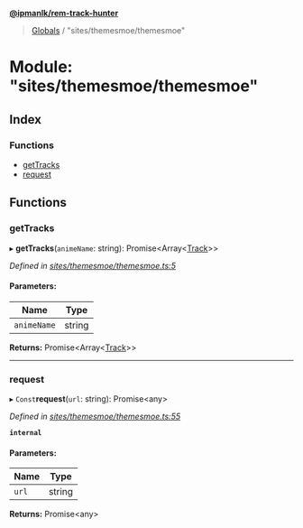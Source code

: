 **[@ipmanlk/rem-track-hunter](../README.md)**

> [Globals](../globals.md) / "sites/themesmoe/themesmoe"

# Module: "sites/themesmoe/themesmoe"

## Index

### Functions

* [getTracks](_sites_themesmoe_themesmoe_.md#gettracks)
* [request](_sites_themesmoe_themesmoe_.md#request)

## Functions

### getTracks

▸ **getTracks**(`animeName`: string): Promise\<Array\<[Track](../interfaces/_types_general_.track.md)>>

*Defined in [sites/themesmoe/themesmoe.ts:5](https://github.com/ipmanlk/rem-track-hunter/blob/f5d0220/lib/sites/themesmoe/themesmoe.ts#L5)*

#### Parameters:

Name | Type |
------ | ------ |
`animeName` | string |

**Returns:** Promise\<Array\<[Track](../interfaces/_types_general_.track.md)>>

___

### request

▸ `Const`**request**(`url`: string): Promise\<any>

*Defined in [sites/themesmoe/themesmoe.ts:55](https://github.com/ipmanlk/rem-track-hunter/blob/f5d0220/lib/sites/themesmoe/themesmoe.ts#L55)*

**`internal`** 

#### Parameters:

Name | Type |
------ | ------ |
`url` | string |

**Returns:** Promise\<any>
